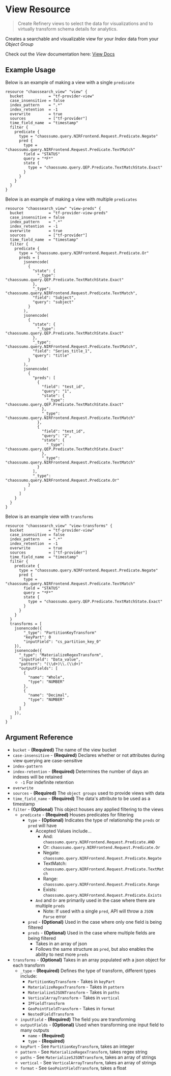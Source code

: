 # View Resource

> Create Refinery views to select the data for visualizations and to virtually transform schema details for analytics.

Creates a searchable and visualizable view for your _Index_ data from your _Object Group_

Check out the _View_ documentation here: [View Docs](https://docs.chaossearch.io/docs/refinery-index-views)

## Example Usage

Below is an example of making a view with a single `predicate`
```hcl
resource "chaossearch_view" "view" {
  bucket           = "tf-provider-view"
  case_insensitive = false
  index_pattern    = ".*"
  index_retention  = -1
  overwrite        = true
  sources          = ["tf-provider"]
  time_field_name  = "timestamp"
  filter {
    predicate {
      type = "chaossumo.query.NIRFrontend.Request.Predicate.Negate"
      pred {
        type = "chaossumo.query.NIRFrontend.Request.Predicate.TextMatch"
        field = "STATUS"
        query = "*F*"
        state {
          type = "chaossumo.query.QEP.Predicate.TextMatchState.Exact"
        }
      }
    }
  }
}
```

Below is an example of making a view with multiple `predicates`
```hcl
resource "chaossearch_view" "view-preds" {
  bucket           = "tf-provider-view-preds"
  case_insensitive = false
  index_pattern    = ".*"
  index_retention  = -1
  overwrite        = true
  sources          = ["tf-provider"]
  time_field_name  = "timestamp"
  filter {
    predicate {
      type = "chaossumo.query.NIRFrontend.Request.Predicate.Or"
      preds = [
        jsonencode(
          {
            "state": {
              "_type": "chaossumo.query.QEP.Predicate.TextMatchState.Exact"
            },
            "_type": "chaossumo.query.NIRFrontend.Request.Predicate.TextMatch",
            "field": "Subject",
            "query": "subject"
          }
        ),
        jsonencode(
          {
            "state": {
              "_type": "chaossumo.query.QEP.Predicate.TextMatchState.Exact"
            },
            "_type": "chaossumo.query.NIRFrontend.Request.Predicate.TextMatch",
            "field": "Series_title_1",
            "query": "title"
          }
        ),
        jsonencode(
          {
            "preds": [
              {
                "field": "test_id",
                "query": "1",
                "state": {
                  "_type": "chaossumo.query.QEP.Predicate.TextMatchState.Exact"
                },
                "_type": "chaossumo.query.NIRFrontend.Request.Predicate.TextMatch"
              },
              {
                "field": "test_id",
                "query": "2",
                "state": {
                  "_type": "chaossumo.query.QEP.Predicate.TextMatchState.Exact"
                },
                "_type": "chaossumo.query.NIRFrontend.Request.Predicate.TextMatch"
              }
            ],
            "_type": "chaossumo.query.NIRFrontend.Request.Predicate.Or"
          }
        )
      ]
    }
  }
}
```

Below is an example view with `transforms`
```hcl
resource "chaossearch_view" "view-transforms" {
  bucket           = "tf-provider-view"
  case_insensitive = false
  index_pattern    = ".*"
  index_retention  = -1
  overwrite        = true
  sources          = ["tf-provider"]
  time_field_name  = "timestamp"
  filter {
    predicate {
      type = "chaossumo.query.NIRFrontend.Request.Predicate.Negate"
      pred {
        type = "chaossumo.query.NIRFrontend.Request.Predicate.TextMatch"
        field = "STATUS"
        query = "*F*"
        state {
          type = "chaossumo.query.QEP.Predicate.TextMatchState.Exact"
        }
      }
    }
  }
  transforms = [
    jsonencode({
        "_type": "PartitionKeyTransform"
        "keyPart": 0
        "inputField": "cs_partition_key_0"
    }),
    jsonencode({
      "_type": "MaterializeRegexTransform",
      "inputField": "Data_value",
      "pattern": "(\\d+)\\.(\\d+)"
      "outputFields": [
        {
          "name": "Whole",
          "type": "NUMBER"
        },
        {
          "name": "Decimal",
          "type": "NUMBER"
        }
      ]
    }),
  ]
}
```

## Argument Reference
* `bucket` - **(Required)** The name of the view bucket
* `case-insensitive` - **(Required)** Declares whether or not attributes during view querying are case-sensitive
* `index-pattern`
* `index-retention` - **(Required)** Determines the number of days an indexes will be retained
  * `-1` For indefinite retention
* `overwrite`
* `sources` - **(Required)** The `object groups` used to provide views with data
* `time_field_name` - **(Required)** The data's attribute to be used as a timestamp
* `filter` - **(Optional)** This object houses any applied filtering to the views
  * `predicate` - **(Required)** Houses predicates for filtering
    * `type` - **(Optional)** Indicates the type of relationship the `preds` or `pred` will have
      * Accepted Values include... 
        * And: `chaossumo.query.NIRFrontend.Request.Predicate.AND`
        * Or: `chaossumo.query.NIRFrontend.Request.Predicate.Or`
        * Negate: `chaossumo.query.NIRFrontend.Request.Predicate.Negate`
        * TextMatch: `chaossumo.query.NIRFrontend.Request.Predicate.TextMatch`
        * Range: `chaossumo.query.NIRFrontend.Request.Predicate.Range`
        * Exists: `chaossumo.query.NIRFrontend.Request.Predicate.Exists`
      * `And` and `Or` are primarily used in the case where there are multiple `preds`
        * Note: If used with a single `pred`, API will throw a `JSON Parse` error
    * `pred` - **(Optional)** Used in the case where only one field is being filtered
    * `preds` - **(Optional)** Used in the case where multiple fields are being filtered
      * Takes in an array of json
      * Follows the same structure as `pred`, but also enables the ability to nest more `preds`
* `transforms` - **(Optional)** Takes in an array populated wth a json object for each transform
  * `_type` - **(Required)** Defines the type of transform, different types include:
    * `PartitionKeyTransform` - Takes in `keyPart`
    * `MaterializeRegexTransform` - Takes in `pattern`
    * `MaterializeSJSONTransform` - Takes in `paths` 
    * `VerticalArrayTransform` - Takes in `vertical`
    * `IPFieldTransform`
    * `GeoPointFieldTransform` - Takes in `format`
    * `NestedFieldTransform`
  * `inputField` - **(Required)** The field you are transforming
  * `outputFields` - **(Optional)** Used when transforming one input field to many outputs
    * `name` - **(Required)**
    * `type` - **(Required)**
  * `keyPart` - See `PartitionKeyTransform`, takes an integer
  * `pattern` - See `MaterializeRegexTransform`, takes regex string
  * `paths` - See `MaterializeSJSONTransform`, takes an array of strings
  * `vertical` - See `VerticalArrayTransform`, takes an array of strings
  * `format` - See `GeoPointFieldTransform`, takes a float 